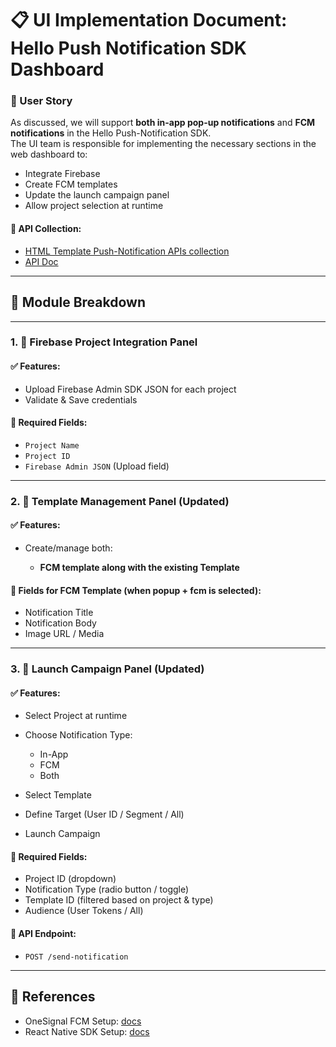 # 📋 UI Implementation Document: Hello Push Notification SDK Dashboard

### 📌 User Story

As discussed, we will support **both in-app pop-up notifications** and **FCM notifications** in the Hello Push-Notification SDK. \
The UI team is responsible for implementing the necessary sections in the web dashboard to:

* Integrate Firebase
* Create FCM templates
* Update the launch campaign panel
* Allow project selection at runtime
#### 🔗 API Collection:

* [HTML Template Push-Notification APIs collection](https://www.postman.com/aman12034876/html-template-push-notification-sdk/collection/t72jg36/html-template-push-notification-sdk?action=share&creator=14559709)
* [API Doc](https://docs.google.com/document/d/1W6i2dg06QkkRNS_DesQYDFk7xBhZCsKJ3udF2ADTaWA/edit?pli=1&tab=t.0#heading=h.v15f9xjhboch)

---

## 🧩 Module Breakdown

---

### 1. 🔐 Firebase Project Integration Panel

#### ✅ Features:

* Upload Firebase Admin SDK JSON for each project
* Validate & Save credentials

#### 📄 Required Fields:

* `Project Name`
* `Project ID`
* `Firebase Admin JSON` (Upload field)

---

### 2. 📝 Template Management Panel (Updated)

#### ✅ Features:

* Create/manage both:

  * **FCM template along with the existing Template**


#### 📄 Fields for FCM Template (when popup + fcm is selected):

* Notification Title
* Notification Body
* Image URL / Media

---

### 3. 🚀 Launch Campaign Panel (Updated)

#### ✅ Features:

* Select Project at runtime
* Choose Notification Type:

  * In-App
  * FCM
  * Both
* Select Template
* Define Target (User ID / Segment / All)
* Launch Campaign

#### 📄 Required Fields:

* Project ID (dropdown)
* Notification Type (radio button / toggle)
* Template ID (filtered based on project & type)
* Audience (User Tokens / All)

#### 🔗 API Endpoint:

* `POST /send-notification`

---

## 📎 References

* OneSignal FCM Setup: [docs](https://documentation.onesignal.com/docs/android-firebase-credentials)
* React Native SDK Setup: [docs](https://documentation.onesignal.com/docs/react-native-sdk-setup)


